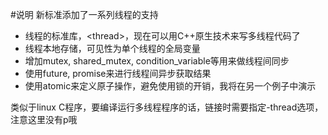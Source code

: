 #说明
新标准添加了一系列线程的支持
* 线程的标准库，\<thread\>，现在可以用C++原生技术来写多线程代码了
* 线程本地存储，可见性为单个线程的全局变量
* 增加mutex, shared\_mutex, condition\_variable等用来做线程间同步
* 使用future, promise来进行线程间异步获取结果
* 使用atomic来定义原子操作，避免使用锁的开销，我将在另一个例子中演示


 类似于linux C程序，要编译运行多线程程序的话，链接时需要指定-thread选项，注意这里没有p哦

